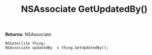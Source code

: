 ﻿---
uid: crmscript_ref_NSSatellite_GetUpdatedBy
title: NSAssociate GetUpdatedBy()
intellisense: NSSatellite.GetUpdatedBy
keywords: NSSatellite, GetUpdatedBy
so.topic: reference
---



**Returns:** NSAssociate


```crmscript
NSSatellite thing;
NSAssociate updatedBy  = thing.GetUpdatedBy();
```


